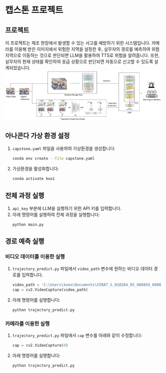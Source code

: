 
# 캡스톤 프로젝트
## 프로젝트 

이 프로젝트는 제조 현장에서 발생할 수 있는 사고를 예방하기 위한 시스템입니다. 
카메라를 이용해 받은 이미지에서 위험한 지역을 설정한 후, 실무자의 경로를 예측하여 위험 지역으로 이동하는 것으로 판단되면 LLM을 활용하여 TTS로 위험을 알려줍니다. 
또한, 실무자의 현재 상태를 확인하여 응급 상황으로 판단되면 자동으로 신고할 수 있도록 설계되었습니다.
![Safety System](safety_system.png)

## 아나콘다 가상 환경 설정

1. `capstone.yaml` 파일을 사용하여 가상환경을 생성합니다:
   ```bash
   conda env create --file capstone.yaml
   ```

2. 가상환경을 활성화합니다:
   ```bash
   conda activate koo1
   ```

## 전체 과정 실행

1. `api_key` 부분에 LLM을 실행하기 위한 API 키를 입력합니다.
2. 아래 명령어를 실행하여 전체 과정을 실행합니다:
   ```bash
   python main.py
   ```

## 경로 예측 실행

### 비디오 데이터를 이용한 실행

1. `trajectory_predict.py` 파일에서 `video_path` 변수에 원하는 비디오 데이터 경로를 입력합니다.
   ```python
   video_path = 'C:\Users\kooo\Documents\VIRAT_S_010204_05_000856_000890.mp4'
   cap = cv2.VideoCapture(video_path)
   ```

2. 아래 명령어를 실행합니다:
   ```bash
   python trajectory_predict.py
   ```

### 카메라를 이용한 실행

1. `trajectory_predict.py` 파일에서 `cap` 변수를 아래와 같이 수정합니다:
   ```python
   cap = cv2.VideoCapture(0)
   ```

2. 아래 명령어를 실행합니다:
   ```bash
   python trajectory_predict.py
   ```


